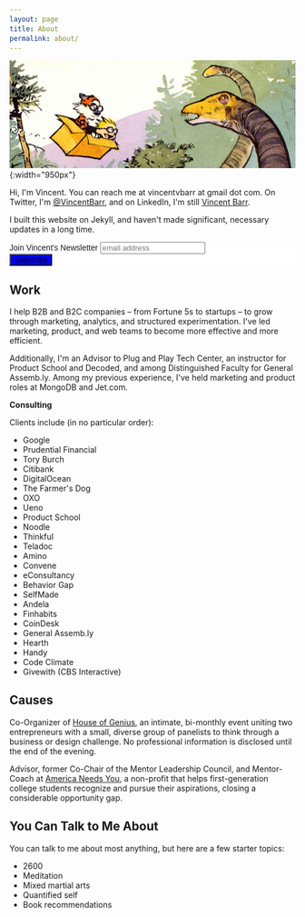 ```yaml
---
layout: page
title: About
permalink: about/
---
```


![Calvin &amp; Hobbes Dinosaur](/assets/images/calvin-hobbes-dino.png){:width="950px"}

Hi, I'm Vincent. You can reach me at vincentvbarr at gmail dot com. On Twitter, I'm [@VincentBarr](https://twitter.com/vincentbarr?lang=en), and on LinkedIn, I'm still [Vincent Barr](https://www.linkedin.com/in/vincentbarr/).  

I built this website on Jekyll, and haven't made significant, necessary updates in a long time. 

<!-- Begin MailChimp Signup Form -->
<link href="//cdn-images.mailchimp.com/embedcode/slim-10_7.css" rel="stylesheet" type="text/css">
<style type="text/css">
	#mc_embed_signup{background:#fff; clear:left; font:14px Helvetica,Arial,sans-serif; }
	/* Add your own MailChimp form style overrides in your site stylesheet or in this style block.
	   We recommend moving this block and the preceding CSS link to the HEAD of your HTML file. */
</style>
<div id="mc_embed_signup">
<form action="https://vincentbarr.us10.list-manage.com/subscribe/post?u=94da3ac3515f8fabefba65444&amp;id=54c2b2f6fc" method="post" id="mc-embedded-subscribe-form" name="mc-embedded-subscribe-form" class="validate" target="_blank" novalidate>
    <div id="mc_embed_signup_scroll">
	<label for="mce-EMAIL">Join Vincent's Newsletter</label>
	<input type="email" value="" name="EMAIL" class="email" id="mce-EMAIL" placeholder="email address" required>
    <!-- real people should not fill this in and expect good things - do not remove this or risk form bot signups-->
    <div style="position: absolute; left: -5000px;" aria-hidden="true"><input type="text" name="b_94da3ac3515f8fabefba65444_54c2b2f6fc" tabindex="-1" value=""></div>
    <div class="clear"><input type="submit" value="Subscribe" name="subscribe" id="mc-embedded-subscribe" class="button" style="background-color: blue"></div>
    </div>
</form>
</div>

<!--End mc_embed_signup-->


## Work  

I help B2B and B2C companies – from Fortune 5s to startups – to grow through marketing, analytics, and structured experimentation. I've led marketing, product, and web teams to become more effective and more efficient.

Additionally, I'm an Advisor to Plug and Play Tech Center, an instructor for Product School and Decoded, and among Distinguished Faculty for General Assemb.ly. Among my previous experience, I've held marketing and product roles at MongoDB and Jet.com.

**Consulting**

Clients include (in no particular order):  
* Google  
* Prudential Financial  
* Tory Burch  
* Citibank  
* DigitalOcean  
* The Farmer's Dog  
* OXO   
* Ueno  
* Product School  
* Noodle  
* Thinkful  
* Teladoc  
* Amino  
* Convene  
* eConsultancy  
* Behavior Gap  
* SelfMade  
* Andela  
* Finhabits  
* CoinDesk  
* General Assemb.ly  
* Hearth  
* Handy  
* Code Climate  
* Givewith (CBS Interactive)  

##  Causes  

Co-Organizer of [House of Genius](http://houseofgenius.org/), an intimate, bi-monthly event uniting two entrepreneurs with a small, diverse group of panelists to think through a business or design challenge.  No professional information is disclosed until the end of the evening.  

Advisor, former Co-Chair of the Mentor Leadership Council, and Mentor-Coach at [America Needs You](http://www.americaneedsyou.org), a non-profit that helps first-generation college students recognize and pursue their aspirations, closing a considerable opportunity gap.  

##  You Can Talk to Me About  

You can talk to me about most anything, but here are a few starter topics: 
* 2600   
* Meditation   
* Mixed martial arts  
* Quantified self  
* Book recommendations  

<a href="https://plus.google.com/+VincentBarr0?rel=author"></a>